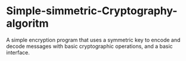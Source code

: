 # Simple-simmetric-Cryptography-algoritm

A simple encryption program that uses a symmetric key to 
encode and decode messages with basic cryptographic operations,
and a basic interface.
